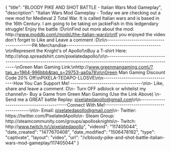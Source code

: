 {
    "title": "BLOODY PIKE AND SHOT BATTLE - Italian Wars Mod Gameplay",
    "description": "Italian Wars Mod Gameplay - Today we are checking out a new mod for Medieval 2 Total War.  It is called Italian wars and is based in the 16th Century.  I am going to be taking on jackieFish in this ledgendary struggle!  Enjoy the battle :D\n\nFind out more about the mod: http:\/\/www.moddb.com\/mods\/the-italian-wars\n\nIf you enjoyed the video don't forget to Like and Leave a comment :D\n\n-----------------------------------------PA Merchandise----------------------------------------------\n\nRepresent the Knight's of Apollo!\nBuy a T-shirt Here: http:\/\/shop.spreadshirt.com\/pixelatedapollo\/\n\n---------------------------------------------------------------------------------------------------------------\nGreen Man Gaming Link:\nhttp:\/\/www.greenmangaming.com\/?tap_a=1964-996bbb&tap_s=29753-aa0a78\n\nGreen Man Gaming Discount Code 20% Off:\nPIXELA-TEDAPO-LLOSVE\n\n----------------------------------How You Can Support Me! -----------------------------------\n\n- Like, share and leave a comment :D\n- Turn OFF adblock or whitelist my channel\n- Buy a Game from Green Man Gaming (Use the Link Above) \n- Send me a GREAT battle Replay: pixelatedapollo@gmail.com\n\n------------------------------------------Connect With Me!-----------------------------------------\n\n- Email: pixelatedapollo@gmail.com\n- Twitter: https:\/\/twitter.com\/PixelatedApollo\n- Steam Group:  http:\/\/steamcommunity.com\/groups\/apollosknights\n- Twitch: http:\/\/www.twitch.tv\/pixelatedapollo",
    "videoid": "117405044",
    "date_created": "1477670408",
    "date_modified": "1506478192",
    "type": "captivate",
    "layout": "video",
    "url": "\/v\/bloody-pike-and-shot-battle-italian-wars-mod-gameplay\/117405044"
}